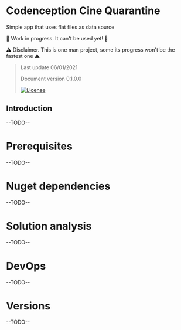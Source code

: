 # Codenception Cine Quarantine
Simple app that uses flat files as data source

🚧 Work in progress. It can't be used yet! 🚧

⚠️ Disclaimer. This is one man project, some its progress won't be the fastest one ⚠️


> Last update 06/01/2021
> 
> Document version 0.1.0.0
>
> [![License](https://img.shields.io/badge/License-Apache%202.0-blue.svg)](https://opensource.org/licenses/Apache-2.0)

## Introduction

--TODO--

# Prerequisites

--TODO--

# Nuget dependencies

--TODO--

# Solution analysis

--TODO--

# DevOps

--TODO--

# Versions

--TODO--
